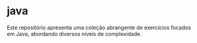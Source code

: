 # java
Este repositório apresenta uma coleção abrangente de exercícios focados em Java, abordando diversos níveis de complexidade.
